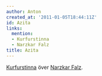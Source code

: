 ```yaml
---
author: Anton
created_at: '2011-01-05T18:44:11Z'
id: Azita
links:
  mention:
  - Kurfurstinna
  - Narzkar Falz
title: Azita
---
```


[Kurfurstinna] över [Narzkar Falz].

  [Kurfurstinna]: Kurfurstinna
  [Narzkar Falz]: Narzkar_Falz
